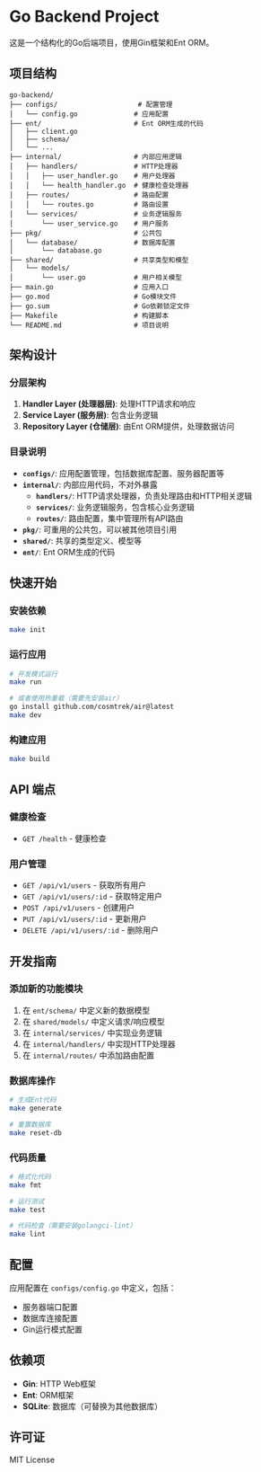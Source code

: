 # Go Backend Project

这是一个结构化的Go后端项目，使用Gin框架和Ent ORM。

## 项目结构

```
go-backend/
├── configs/                    # 配置管理
│   └── config.go              # 应用配置
├── ent/                       # Ent ORM生成的代码
│   ├── client.go
│   ├── schema/
│   └── ...
├── internal/                  # 内部应用逻辑
│   ├── handlers/              # HTTP处理器
│   │   ├── user_handler.go    # 用户处理器
│   │   └── health_handler.go  # 健康检查处理器
│   ├── routes/                # 路由配置
│   │   └── routes.go          # 路由设置
│   └── services/              # 业务逻辑服务
│       └── user_service.go    # 用户服务
├── pkg/                       # 公共包
│   └── database/              # 数据库配置
│       └── database.go
├── shared/                    # 共享类型和模型
│   └── models/
│       └── user.go            # 用户相关模型
├── main.go                    # 应用入口
├── go.mod                     # Go模块文件
├── go.sum                     # Go依赖锁定文件
├── Makefile                   # 构建脚本
└── README.md                  # 项目说明
```

## 架构设计

### 分层架构

1. **Handler Layer (处理器层)**: 处理HTTP请求和响应
2. **Service Layer (服务层)**: 包含业务逻辑
3. **Repository Layer (仓储层)**: 由Ent ORM提供，处理数据访问

### 目录说明

- **`configs/`**: 应用配置管理，包括数据库配置、服务器配置等
- **`internal/`**: 内部应用代码，不对外暴露
  - **`handlers/`**: HTTP请求处理器，负责处理路由和HTTP相关逻辑
  - **`services/`**: 业务逻辑服务，包含核心业务逻辑
  - **`routes/`**: 路由配置，集中管理所有API路由
- **`pkg/`**: 可重用的公共包，可以被其他项目引用
- **`shared/`**: 共享的类型定义、模型等
- **`ent/`**: Ent ORM生成的代码

## 快速开始

### 安装依赖

```bash
make init
```

### 运行应用

```bash
# 开发模式运行
make run

# 或者使用热重载（需要先安装air）
go install github.com/cosmtrek/air@latest
make dev
```

### 构建应用

```bash
make build
```

## API 端点

### 健康检查
- `GET /health` - 健康检查

### 用户管理
- `GET /api/v1/users` - 获取所有用户
- `GET /api/v1/users/:id` - 获取特定用户
- `POST /api/v1/users` - 创建用户
- `PUT /api/v1/users/:id` - 更新用户
- `DELETE /api/v1/users/:id` - 删除用户

## 开发指南

### 添加新的功能模块

1. 在 `ent/schema/` 中定义新的数据模型
2. 在 `shared/models/` 中定义请求/响应模型
3. 在 `internal/services/` 中实现业务逻辑
4. 在 `internal/handlers/` 中实现HTTP处理器
5. 在 `internal/routes/` 中添加路由配置

### 数据库操作

```bash
# 生成Ent代码
make generate

# 重置数据库
make reset-db
```

### 代码质量

```bash
# 格式化代码
make fmt

# 运行测试
make test

# 代码检查（需要安装golangci-lint）
make lint
```

## 配置

应用配置在 `configs/config.go` 中定义，包括：

- 服务器端口配置
- 数据库连接配置
- Gin运行模式配置

## 依赖项

- **Gin**: HTTP Web框架
- **Ent**: ORM框架
- **SQLite**: 数据库（可替换为其他数据库）

## 许可证

MIT License
